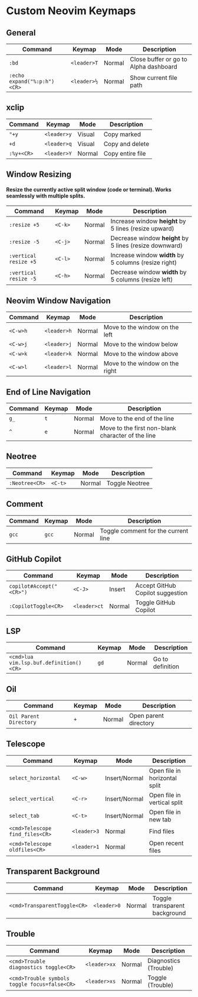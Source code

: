 # Custom Neovim Keymaps

## General
| Command | Keymap | Mode | Description |
|---------|--------|------|-------------|
|`:bd`   | `<leader>T` | Normal | Close buffer or go to Alpha dashboard |
|`:echo expand("%:p:h")<CR>`    | `<leader>½` | Normal | Show current file path |

## xclip
| Command | Keymap | Mode | Description |
|---------|--------|------|-------------|
| `"+y`   | `<leader>y`| Visual | Copy marked |
| `+d`    | `<leader>q`| Visual | Copy and delete |
| `:%y+<CR>`| `<leader>Y`| Normal | Copy entire file |

## Window Resizing  
#### Resize the currently active split window (code or terminal). Works seamlessly with multiple splits.  

| Command                    | Keymap   | Mode   | Description                         |
|----------------------------|----------|--------|-------------------------------------|
| `:resize +5`               | `<C-k>`  | Normal | Increase window **height** by 5 lines (resize upward) |
| `:resize -5`               | `<C-j>`  | Normal | Decrease window **height** by 5 lines (resize downward) |
| `:vertical resize +5`      | `<C-l>`  | Normal | Increase window **width** by 5 columns (resize right) |
| `:vertical resize -5`      | `<C-h>`  | Normal | Decrease window **width** by 5 columns (resize left)  |

## Neovim Window Navigation
| Command | Keymap | Mode | Description |
|---------|--------|------|-------------|
| `<C-w>h`| `<leader>h`| Normal | Move to the window on the left |
| `<C-w>j`| `<leader>j`| Normal | Move to the window below |
| `<C-w>k`| `<leader>k`| Normal | Move to the window above |
| `<C-w>l`| `<leader>l`| Normal | Move to the window on the right |

## End of Line Navigation
| Command | Keymap | Mode | Description |
|---------|--------|------|-------------|
| `g_` | `t` | Normal | Move to the end of the line |
| `^` | `e` | Normal | Move to the first non-blank character of the line |

## Neotree
| Command | Keymap | Mode | Description |
|---------|--------|------|-------------|
| `:Neotree<CR>`| `<C-t>`| Normal | Toggle Neotree |

## Comment
| Command | Keymap | Mode | Description |
|---------|--------|------|-------------|
| `gcc`| `gcc`| Normal | Toggle comment for the current line |

## GitHub Copilot
| Command | Keymap | Mode | Description |
|---------|--------|------|-------------|
| `copilot#Accept("<CR>")`| `<C-J>`| Insert | Accept GitHub Copilot suggestion |
| `:CopilotToggle<CR>`| `<leader>ct`| Normal | Toggle GitHub Copilot |

## LSP
| Command | Keymap | Mode | Description |
|---------|--------|------|-------------|
| `<cmd>lua vim.lsp.buf.definition()<CR>`| `gd`| Normal | Go to definition |

## Oil
| Command | Keymap | Mode | Description |
|---------|--------|------|-------------|
| `Oil Parent Directory`| `+`| Normal | Open parent directory |

## Telescope
| Command | Keymap | Mode | Description |
|---------|--------|------|-------------|
| `select_horizontal`             | `<C-w>`   | Insert/Normal | Open file in horizontal split  |
| `select_vertical`               | `<C-r>`   | Insert/Normal | Open file in vertical split    |
| `select_tab`                    | `<C-t>`   | Insert/Normal | Open file in new tab
| `<cmd>Telescope find_files<CR>`| `<leader>3`| Normal | Find files |
| `<cmd>Telescope oldfiles<CR>`| `<leader>1`| Normal | Open recent files |

## Transparent Background
| Command | Keymap | Mode | Description |
|---------|--------|------|-------------|
| `<cmd>TransparentToggle<CR>`| `<leader>0`| Normal | Toggle transparent background |

## Trouble
| Command | Keymap | Mode | Description |
|---------|--------|------|-------------|
| `<cmd>Trouble diagnostics toggle<CR>`| `<leader>xx`| Normal | Diagnostics (Trouble) |
| `<cmd>Trouble symbols toggle focus=false<CR>`| `<leader>xs`| Normal | Toggle (Trouble) |
